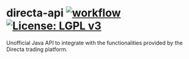 # directa-api [![workflow](https://github.com/Pyr0x1/directa-api/actions/workflows/build.yml/badge.svg)](https://github.com/Pyr0x1/directa-api/actions/workflows/build.yml) [![License: LGPL v3](https://img.shields.io/badge/License-LGPL_v3-blue.svg)](https://www.gnu.org/licenses/lgpl-3.0)
Unofficial Java API to integrate with the functionalities provided by the Directa trading platform.